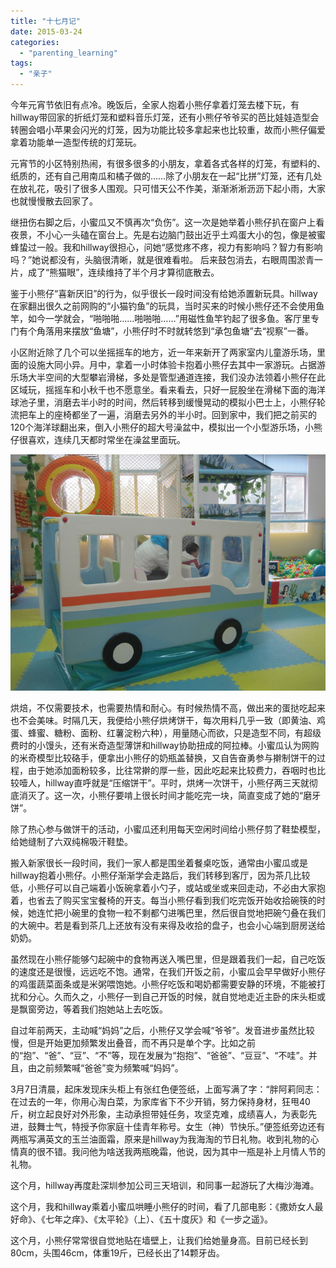 ```yaml
---
title: "十七月记"
date: 2015-03-24
categories: 
  - "parenting_learning"
tags: 
  - "亲子"
---
```


今年元宵节依旧有点冷。晚饭后，全家人抱着小熊仔拿着灯笼去楼下玩，有hillway带回家的折纸灯笼和塑料音乐灯笼，还有小熊仔爷爷买的芭比娃娃造型会转圈会唱小苹果会闪光的灯笼，因为功能比较多拿起来也比较重，故而小熊仔偏爱拿着功能单一造型传统的灯笼玩。

元宵节的小区特别热闹，有很多很多的小朋友，拿着各式各样的灯笼，有塑料的、纸质的，还有自己用南瓜和橘子做的……除了小朋友在一起“比拼”灯笼，还有几处在放礼花，吸引了很多人围观。只可惜天公不作美，渐渐淅淅沥沥下起小雨，大家也就慢慢散去回家了。

继扭伤右脚之后，小蜜瓜又不慎再次“负伤”。这一次是她举着小熊仔扒在窗户上看夜景，不小心一头磕在窗台上。先是右边脑门鼓出近乎土鸡蛋大小的包，像是被蜜蜂蛰过一般。我和hillway很担心，问她“感觉疼不疼，视力有影响吗？智力有影响吗？”她说都没有，头脑很清晰，就是很难看啦。 后来鼓包消去，右眼周围淤青一片，成了“熊猫眼”，连续维持了半个月才算彻底散去。

鉴于小熊仔“喜新厌旧”的行为，似乎很长一段时间没有给她添置新玩具。hillway在家翻出很久之前网购的“小猫钓鱼”的玩具，当时买来的时候小熊仔还不会使用鱼竿，如今一学就会，“啪啪啪……啪啪啪……”用磁性鱼竿钓起了很多鱼。客厅里专门有个角落用来摆放“鱼塘”，小熊仔时不时就转悠到“承包鱼塘”去“视察”一番。

小区附近除了几个可以坐摇摇车的地方，近一年来新开了两家室内儿童游乐场，里面的设施大同小异。月中，拿着一小时体验卡抱着小熊仔去其中一家游玩。占据游乐场大半空间的大型攀岩滑梯，多处是管型通道连接，我们没办法领着小熊仔在此区域玩，摇摇车和小秋千也不愿意坐。看来看去，只好一屁股坐在滑梯下面的海洋球池子里，消磨去半小时的时间，然后转移到缓慢晃动的模拟小巴士上，小熊仔轮流把车上的座椅都坐了一遍，消磨去另外的半小时。回到家中，我们把之前买的120个海洋球翻出来，倒入小熊仔的超大号澡盆中，模拟出一个小型游乐场，小熊仔很喜欢，连续几天都时常坐在澡盆里面玩。

![IMG_0895](images/16916154071_cc97a51c73_z.jpg)

烘焙，不仅需要技术，也需要热情和耐心。有时候热情不高，做出来的蛋挞吃起来也不会美味。时隔几天，我便给小熊仔烘烤饼干，每次用料几乎一致（即黄油、鸡蛋、蜂蜜、糖粉、面粉、红薯淀粉六种），用量随心而欲，只是造型不同，有超级费时的小馒头，还有米奇造型薄饼和hillway协助扭成的阿拉棒。小蜜瓜认为网购的米奇模型比较硌手，便拿出小熊仔的奶瓶盖替换，又自告奋勇参与擀制饼干的过程，由于她添加面粉较多，比往常擀的厚一些，因此吃起来比较费力，吞咽时也比较噎人，hillway直呼就是“压缩饼干”。平时，烘烤一次饼干，小熊仔两三天就彻底消灭了。这一次，小熊仔要啃上很长时间才能吃完一块，简直变成了她的“磨牙饼”。

除了热心参与做饼干的活动，小蜜瓜还利用每天空闲时间给小熊仔剪了鞋垫模型，给她缝制了六双纯棉吸汗鞋垫。

搬入新家很长一段时间，我们一家人都是围坐着餐桌吃饭，通常由小蜜瓜或是hillway抱着小熊仔。小熊仔渐渐学会走路后，我们转移到客厅，因为茶几比较低，小熊仔可以自己端着小饭碗拿着小勺子，或站或坐或来回走动，不必由大家抱着，也省去了购买宝宝餐椅的开支。每当小熊仔看到我们吃完饭开始收拾碗筷的时候，她连忙把小碗里的食物一粒不剩都勺进嘴巴里，然后很自觉地把碗勺叠在我们的大碗中。若是看到茶几上还放有没有来得及收拾的盘子，也会小心端到厨房送给奶奶。

虽然现在小熊仔能够勺起碗中的食物再送入嘴巴里，但是跟着我们一起，自己吃饭的速度还是很慢，远远吃不饱。通常，在我们开饭之前，小蜜瓜会早早做好小熊仔的鸡蛋蔬菜面条或是米粥喂饱她。小熊仔吃饭和喝奶都需要安静的环境，不能被打扰和分心。久而久之，小熊仔一到自己开饭的时候，就自觉地走近主卧的床头柜或是飘窗旁边，等着我们抱她站上去吃饭。

自过年前两天，主动喊“妈妈”之后，小熊仔又学会喊“爷爷”。发音进步虽然比较慢，但是开始更加频繁发出叠音，而不再只是单个字。比如之前的“抱”、“爸”、“豆”、“不”等，现在发展为“抱抱”、“爸爸”、“豆豆”、“不哇”。并且，由之前频繁喊“爸爸”变为频繁喊“妈妈”。

3月7日清晨，起床发现床头柜上有张红色便签纸，上面写满了字：“胖阿莉同志：在过去的一年，你用心淘白菜，为家库省下不少开销，努力保持身材，狂甩40斤，树立起良好对外形象，主动承担带娃任务，攻坚克难，成绩喜人，为表彰先进，鼓舞士气，特授予你家庭十佳青年称号。女生（神）节快乐。”便签纸旁边还有两瓶写满英文的玉兰油面霜，原来是hillway为我海淘的节日礼物。收到礼物的心情真的很不错。我问他为啥送我两瓶晚霜，他说，因为其中一瓶是补上月情人节的礼物。

这个月，hillway再度赴深圳参加公司三天培训，和同事一起游玩了大梅沙海滩。

这个月，我和hillway乘着小蜜瓜哄睡小熊仔的时间，看了几部电影：《撒娇女人最好命》、《七年之痒》、《太平轮》（上）、《五十度灰》和《一步之遥》。

这个月，小熊仔常常很自觉地贴在墙壁上，让我们给她量身高。目前已经长到80cm，头围46cm，体重19斤，已经长出了14颗牙齿。

